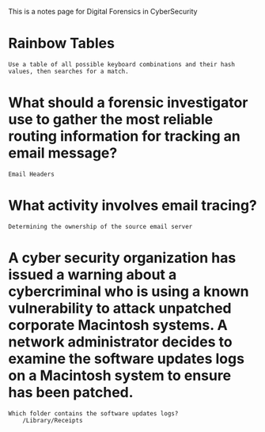 This is a notes page for Digital Forensics in CyberSecurity


# Rainbow Tables 
    Use a table of all possible keyboard combinations and their hash values, then searches for a match.

# What should a forensic investigator use to gather the most reliable routing information for tracking an email message?
    Email Headers 

# What activity involves email tracing? 
    Determining the ownership of the source email server

# A cyber security organization has issued a warning about a cybercriminal who is using a known vulnerability to attack unpatched corporate Macintosh systems. A network administrator decides to examine the software updates logs on a Macintosh system to ensure has been patched. 
    Which folder contains the software updates logs?
        /Library/Receipts
        